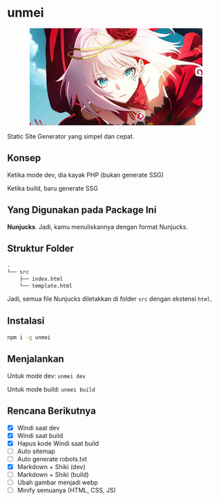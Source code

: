 # unmei

<p align='center'>
	<img src='unmei.jpeg'/>
</p>

Static Site Generator yang simpel dan cepat.

## Konsep

Ketika mode dev, dia kayak PHP (bukan generate SSG)

Ketika build, baru generate SSG

## Yang Digunakan pada Package Ini

**Nunjucks**. Jadi, kamu menuliskannya dengan format Nunjucks.

## Struktur Folder

```
.
└── src
    ├── index.html
    └── template.html
```

Jadi, semua file Nunjucks diletakkan di folder `src` dengan ekstensi `html`.

## Instalasi

```bash
npm i -g unmei
```

## Menjalankan

Untuk mode dev: `unmei dev`

Untuk mode build: `unmei build`

## Rencana Berikutnya

- [x] Windi saat dev
- [x] Windi saat build
- [x] Hapus kode Windi saat build
- [ ] Auto sitemap
- [ ] Auto generate robots.txt
- [x] Markdown + Shiki (dev)
- [ ] Markdown + Shiki (build)
- [ ] Ubah gambar menjadi webp
- [ ] Minify semuanya (HTML, CSS, JS)